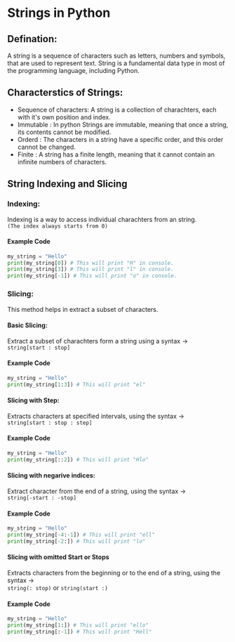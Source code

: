 # Strings in Python

## Defination:
A string is a sequence of characters such as letters, numbers and symbols, that are used to represent text. String is a fundamental data type in most of the programming language, including Python.

## Characterstics of Strings:
- Sequence of characters: A string is a collection of charachters, each with it's own position and index.
- Immutable : In python Strings are immutable, meaning that once a string, its contents cannot be modified.
- Orderd : The characters in a string have a specific order, and this order cannot be changed.
- Finite : A string has a finite length, meaning that it cannot contain an infinite numbers of characters.

## String Indexing and Slicing

### Indexing:
Indexing is a way to access individual charachters from an string.
<br>
`(The index always starts from 0)`
#### Example Code
```python
my_string = "Hello"
print(my_string[0]) # This will print "H" in console.
print(my_string[3]) # This will print "l" in console.
print(my_string[-1]) # This will print "o" in console.
```

### Slicing:
This method helps in extract a subset of characters.
#### Basic Slicing:
Extract a subset of charachters form a string using a syntax ->
<br>
`string[start : stop]`

#### Example Code
```python
my_string = "Hello"
print(my_string[1:3]) # This will print "el"
```

#### Slicing with Step:
Extracts characters at specified intervals, using the syntax ->
<br>
`string[start : stop : step]`

#### Example Code
```python
my_string = "Hello"
print(my_string[::2]) # This will print "Hlo"
```

#### Slicing with negarive indices:
Extract character from the end of a string, using the syntax ->
<br>
`string[-start : -stop]`

#### Example Code
```python
my_string = "Hello"
print(my_string[-4:-1]) # This will print "ell"
print(my_string[-2:]) # This will print "lo"
```

#### Slicing with omitted Start or Stops
Extracts characters from the beginning or to the end of a string, using the syntax ->
<br>
`string(: stop)` or `string(start :)`

#### Example Code
```python
my_string = "Hello"
print(my_string[1:]) # This will print "ello"
print(my_string[:-1]) # This will print "Hell"
```